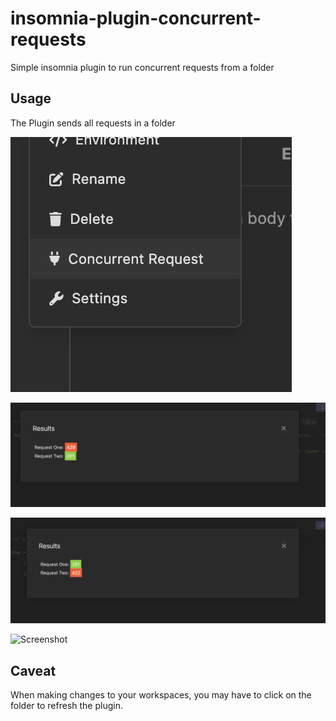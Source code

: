# insomnia-plugin-concurrent-requests

Simple insomnia plugin to run concurrent requests from a folder

## Usage

The Plugin sends all requests in a folder

![Screenshot](https://github.com/kopahead/insomnia-plugin-concurrent-requests/blob/main/screenshots/plugin_a.png)

![Screenshot](https://github.com/kopahead/insomnia-plugin-concurrent-requests/blob/main/screenshots/plugin_b.png)

![Screenshot](https://github.com/kopahead/insomnia-plugin-concurrent-requests/blob/main/screenshots/plugin_c.png)


![Screenshot](https://github.com/kopahead/insomnia-plugin-concurrent-requests/blob/main/screenshots/plugin_d.png)


## Caveat

When making changes to your workspaces, you may have to click on the folder to refresh the plugin.
